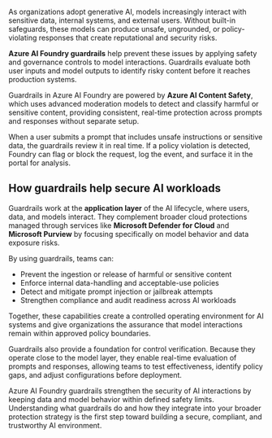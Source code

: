 As organizations adopt generative AI, models increasingly interact with sensitive data, internal systems, and external users. Without built-in safeguards, these models can produce unsafe, ungrounded, or policy-violating responses that create reputational and security risks.

**Azure AI Foundry guardrails** help prevent these issues by applying safety and governance controls to model interactions.
Guardrails evaluate both user inputs and model outputs to identify risky content before it reaches production systems.

Guardrails in Azure AI Foundry are powered by **Azure AI Content Safety**, which uses advanced moderation models to detect and classify harmful or sensitive content, providing consistent, real-time protection across prompts and responses without separate setup.

When a user submits a prompt that includes unsafe instructions or sensitive data, the guardrails review it in real time. If a policy violation is detected, Foundry can flag or block the request, log the event, and surface it in the portal for analysis.

## How guardrails help secure AI workloads

Guardrails work at the **application layer** of the AI lifecycle, where users, data, and models interact. They complement broader cloud protections managed through services like **Microsoft Defender for Cloud** and **Microsoft Purview** by focusing specifically on model behavior and data exposure risks.

By using guardrails, teams can:

- Prevent the ingestion or release of harmful or sensitive content
- Enforce internal data-handling and acceptable-use policies
- Detect and mitigate prompt injection or jailbreak attempts
- Strengthen compliance and audit readiness across AI workloads

Together, these capabilities create a controlled operating environment for AI systems and give organizations the assurance that model interactions remain within approved policy boundaries.

Guardrails also provide a foundation for control verification. Because they operate close to the model layer, they enable real-time evaluation of prompts and responses, allowing teams to test effectiveness, identify policy gaps, and adjust configurations before deployment.

Azure AI Foundry guardrails strengthen the security of AI interactions by keeping data and model behavior within defined safety limits. Understanding what guardrails do and how they integrate into your broader protection strategy is the first step toward building a secure, compliant, and trustworthy AI environment.
